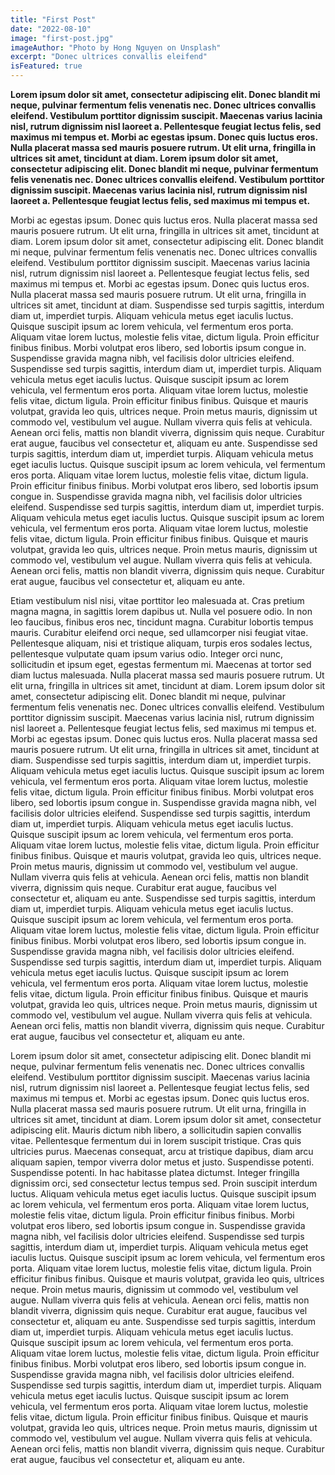 ```yaml
---
title: "First Post"
date: "2022-08-10"
image: "first-post.jpg"
imageAuthor: "Photo by Hong Nguyen on Unsplash"
excerpt: "Donec ultrices convallis eleifend"
isFeatured: true
---
```


**Lorem ipsum dolor sit amet, consectetur adipiscing elit. Donec blandit mi neque, pulvinar fermentum felis venenatis nec. Donec ultrices convallis eleifend. Vestibulum porttitor dignissim suscipit. Maecenas varius lacinia nisl, rutrum dignissim nisl laoreet a. Pellentesque feugiat lectus felis, sed maximus mi tempus et. Morbi ac egestas ipsum. Donec quis luctus eros. Nulla placerat massa sed mauris posuere rutrum. Ut elit urna, fringilla in ultrices sit amet, tincidunt at diam. Lorem ipsum dolor sit amet, consectetur adipiscing elit. Donec blandit mi neque, pulvinar fermentum felis venenatis nec. Donec ultrices convallis eleifend. Vestibulum porttitor dignissim suscipit. Maecenas varius lacinia nisl, rutrum dignissim nisl laoreet a. Pellentesque feugiat lectus felis, sed maximus mi tempus et.**

Morbi ac egestas ipsum. Donec quis luctus eros. Nulla placerat massa sed mauris posuere rutrum. Ut elit urna, fringilla in ultrices sit amet, tincidunt at diam. Lorem ipsum dolor sit amet, consectetur adipiscing elit. Donec blandit mi neque, pulvinar fermentum felis venenatis nec. Donec ultrices convallis eleifend. Vestibulum porttitor dignissim suscipit. Maecenas varius lacinia nisl, rutrum dignissim nisl laoreet a. Pellentesque feugiat lectus felis, sed maximus mi tempus et. Morbi ac egestas ipsum. Donec quis luctus eros. Nulla placerat massa sed mauris posuere rutrum. Ut elit urna, fringilla in ultrices sit amet, tincidunt at diam. Suspendisse sed turpis sagittis, interdum diam ut, imperdiet turpis. Aliquam vehicula metus eget iaculis luctus. Quisque suscipit ipsum ac lorem vehicula, vel fermentum eros porta. Aliquam vitae lorem luctus, molestie felis vitae, dictum ligula. Proin efficitur finibus finibus. Morbi volutpat eros libero, sed lobortis ipsum congue in. Suspendisse gravida magna nibh, vel facilisis dolor ultricies eleifend. Suspendisse sed turpis sagittis, interdum diam ut, imperdiet turpis. Aliquam vehicula metus eget iaculis luctus. Quisque suscipit ipsum ac lorem vehicula, vel fermentum eros porta. Aliquam vitae lorem luctus, molestie felis vitae, dictum ligula. Proin efficitur finibus finibus. Quisque et mauris volutpat, gravida leo quis, ultrices neque. Proin metus mauris, dignissim ut commodo vel, vestibulum vel augue. Nullam viverra quis felis at vehicula. Aenean orci felis, mattis non blandit viverra, dignissim quis neque. Curabitur erat augue, faucibus vel consectetur et, aliquam eu ante. Suspendisse sed turpis sagittis, interdum diam ut, imperdiet turpis. Aliquam vehicula metus eget iaculis luctus. Quisque suscipit ipsum ac lorem vehicula, vel fermentum eros porta. Aliquam vitae lorem luctus, molestie felis vitae, dictum ligula. Proin efficitur finibus finibus. Morbi volutpat eros libero, sed lobortis ipsum congue in. Suspendisse gravida magna nibh, vel facilisis dolor ultricies eleifend. Suspendisse sed turpis sagittis, interdum diam ut, imperdiet turpis. Aliquam vehicula metus eget iaculis luctus. Quisque suscipit ipsum ac lorem vehicula, vel fermentum eros porta. Aliquam vitae lorem luctus, molestie felis vitae, dictum ligula. Proin efficitur finibus finibus. Quisque et mauris volutpat, gravida leo quis, ultrices neque. Proin metus mauris, dignissim ut commodo vel, vestibulum vel augue. Nullam viverra quis felis at vehicula. Aenean orci felis, mattis non blandit viverra, dignissim quis neque. Curabitur erat augue, faucibus vel consectetur et, aliquam eu ante.

Etiam vestibulum nisl nisi, vitae porttitor leo malesuada at. Cras pretium magna magna, in sagittis lorem dapibus ut. Nulla vel posuere odio. In non leo faucibus, finibus eros nec, tincidunt magna. Curabitur lobortis tempus mauris. Curabitur eleifend orci neque, sed ullamcorper nisi feugiat vitae. Pellentesque aliquam, nisi et tristique aliquam, turpis eros sodales lectus, pellentesque vulputate quam ipsum varius odio. Integer orci nunc, sollicitudin et ipsum eget, egestas fermentum mi. Maecenas at tortor sed diam luctus malesuada. Nulla placerat massa sed mauris posuere rutrum. Ut elit urna, fringilla in ultrices sit amet, tincidunt at diam. Lorem ipsum dolor sit amet, consectetur adipiscing elit. Donec blandit mi neque, pulvinar fermentum felis venenatis nec. Donec ultrices convallis eleifend. Vestibulum porttitor dignissim suscipit. Maecenas varius lacinia nisl, rutrum dignissim nisl laoreet a. Pellentesque feugiat lectus felis, sed maximus mi tempus et. Morbi ac egestas ipsum. Donec quis luctus eros. Nulla placerat massa sed mauris posuere rutrum. Ut elit urna, fringilla in ultrices sit amet, tincidunt at diam. Suspendisse sed turpis sagittis, interdum diam ut, imperdiet turpis. Aliquam vehicula metus eget iaculis luctus. Quisque suscipit ipsum ac lorem vehicula, vel fermentum eros porta. Aliquam vitae lorem luctus, molestie felis vitae, dictum ligula. Proin efficitur finibus finibus. Morbi volutpat eros libero, sed lobortis ipsum congue in. Suspendisse gravida magna nibh, vel facilisis dolor ultricies eleifend. Suspendisse sed turpis sagittis, interdum diam ut, imperdiet turpis. Aliquam vehicula metus eget iaculis luctus. Quisque suscipit ipsum ac lorem vehicula, vel fermentum eros porta. Aliquam vitae lorem luctus, molestie felis vitae, dictum ligula. Proin efficitur finibus finibus. Quisque et mauris volutpat, gravida leo quis, ultrices neque. Proin metus mauris, dignissim ut commodo vel, vestibulum vel augue. Nullam viverra quis felis at vehicula. Aenean orci felis, mattis non blandit viverra, dignissim quis neque. Curabitur erat augue, faucibus vel consectetur et, aliquam eu ante. Suspendisse sed turpis sagittis, interdum diam ut, imperdiet turpis. Aliquam vehicula metus eget iaculis luctus. Quisque suscipit ipsum ac lorem vehicula, vel fermentum eros porta. Aliquam vitae lorem luctus, molestie felis vitae, dictum ligula. Proin efficitur finibus finibus. Morbi volutpat eros libero, sed lobortis ipsum congue in. Suspendisse gravida magna nibh, vel facilisis dolor ultricies eleifend. Suspendisse sed turpis sagittis, interdum diam ut, imperdiet turpis. Aliquam vehicula metus eget iaculis luctus. Quisque suscipit ipsum ac lorem vehicula, vel fermentum eros porta. Aliquam vitae lorem luctus, molestie felis vitae, dictum ligula. Proin efficitur finibus finibus. Quisque et mauris volutpat, gravida leo quis, ultrices neque. Proin metus mauris, dignissim ut commodo vel, vestibulum vel augue. Nullam viverra quis felis at vehicula. Aenean orci felis, mattis non blandit viverra, dignissim quis neque. Curabitur erat augue, faucibus vel consectetur et, aliquam eu ante.

Lorem ipsum dolor sit amet, consectetur adipiscing elit. Donec blandit mi neque, pulvinar fermentum felis venenatis nec. Donec ultrices convallis eleifend. Vestibulum porttitor dignissim suscipit. Maecenas varius lacinia nisl, rutrum dignissim nisl laoreet a. Pellentesque feugiat lectus felis, sed maximus mi tempus et. Morbi ac egestas ipsum. Donec quis luctus eros. Nulla placerat massa sed mauris posuere rutrum. Ut elit urna, fringilla in ultrices sit amet, tincidunt at diam. Lorem ipsum dolor sit amet, consectetur adipiscing elit. Mauris dictum nibh libero, a sollicitudin sapien convallis vitae. Pellentesque fermentum dui in lorem suscipit tristique. Cras quis ultricies purus. Maecenas consequat, arcu at tristique dapibus, diam arcu aliquam sapien, tempor viverra dolor metus et justo. Suspendisse potenti. Suspendisse potenti. In hac habitasse platea dictumst. Integer fringilla dignissim orci, sed consectetur lectus tempus sed. Proin suscipit interdum luctus. Aliquam vehicula metus eget iaculis luctus. Quisque suscipit ipsum ac lorem vehicula, vel fermentum eros porta. Aliquam vitae lorem luctus, molestie felis vitae, dictum ligula. Proin efficitur finibus finibus. Morbi volutpat eros libero, sed lobortis ipsum congue in. Suspendisse gravida magna nibh, vel facilisis dolor ultricies eleifend. Suspendisse sed turpis sagittis, interdum diam ut, imperdiet turpis. Aliquam vehicula metus eget iaculis luctus. Quisque suscipit ipsum ac lorem vehicula, vel fermentum eros porta. Aliquam vitae lorem luctus, molestie felis vitae, dictum ligula. Proin efficitur finibus finibus. Quisque et mauris volutpat, gravida leo quis, ultrices neque. Proin metus mauris, dignissim ut commodo vel, vestibulum vel augue. Nullam viverra quis felis at vehicula. Aenean orci felis, mattis non blandit viverra, dignissim quis neque. Curabitur erat augue, faucibus vel consectetur et, aliquam eu ante. Suspendisse sed turpis sagittis, interdum diam ut, imperdiet turpis. Aliquam vehicula metus eget iaculis luctus. Quisque suscipit ipsum ac lorem vehicula, vel fermentum eros porta. Aliquam vitae lorem luctus, molestie felis vitae, dictum ligula. Proin efficitur finibus finibus. Morbi volutpat eros libero, sed lobortis ipsum congue in. Suspendisse gravida magna nibh, vel facilisis dolor ultricies eleifend. Suspendisse sed turpis sagittis, interdum diam ut, imperdiet turpis. Aliquam vehicula metus eget iaculis luctus. Quisque suscipit ipsum ac lorem vehicula, vel fermentum eros porta. Aliquam vitae lorem luctus, molestie felis vitae, dictum ligula. Proin efficitur finibus finibus. Quisque et mauris volutpat, gravida leo quis, ultrices neque. Proin metus mauris, dignissim ut commodo vel, vestibulum vel augue. Nullam viverra quis felis at vehicula. Aenean orci felis, mattis non blandit viverra, dignissim quis neque. Curabitur erat augue, faucibus vel consectetur et, aliquam eu ante.
